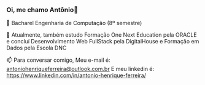 ### Oi, me chamo Antônio👋

🌱 Bacharel Engenharia de Computação (8º semestre)

🤔 Atualmente, também estudo Formação One Next Education pela ORACLE e concluí Desenvolvimento Web FullStack pela DigitalHouse e Formação em Dados pela Escola DNC

📫 Para conversar comigo, 
    Meu e-mail é: 
antoniohenriqueferreira@outlook.com.br
    E meu linkedin é: 
https://www.linkedin.com/in/antonio-henrique-ferreira/
<!--
**anthenfer/anthenfer** is a ✨ _special_ ✨ repository because its `README.md` (this file) appears on your GitHub profile.

Here are some ideas to get you started:

- 🔭 I’m currently working on ...
- 🌱 I’m currently learning ...
- 👯 I’m looking to collaborate on ...
- 🤔 I’m looking for help with ...
- 💬 Ask me about ...
- 📫 How to reach me: ...
- 😄 Pronouns: ...
- ⚡ Fun fact: ...
-->
